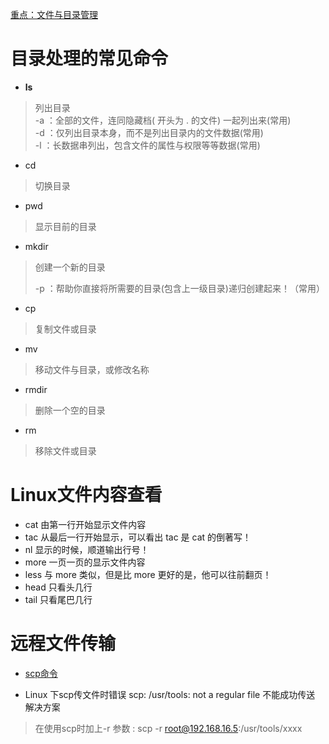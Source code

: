 [重点：文件与目录管理](http://www.runoob.com/linux/linux-file-content-manage.html)

# 目录处理的常见命令

- **ls**
> 列出目录  
> -a ：全部的文件，连同隐藏档( 开头为 . 的文件) 一起列出来(常用)  
> -d ：仅列出目录本身，而不是列出目录内的文件数据(常用)  
> -l ：长数据串列出，包含文件的属性与权限等等数据(常用)  




- cd
> 切换目录  
- pwd
> 显示目前的目录  
- mkdir
> 创建一个新的目录  
>
> -p ：帮助你直接将所需要的目录(包含上一级目录)递归创建起来！（常用）


- cp
> 复制文件或目录  
- mv
> 移动文件与目录，或修改名称



- rmdir
>   删除一个空的目录  
- rm
> 移除文件或目录  



# Linux文件内容查看

- cat  由第一行开始显示文件内容
- tac  从最后一行开始显示，可以看出 tac 是 cat 的倒著写！
- nl   显示的时候，顺道输出行号！
- more 一页一页的显示文件内容
- less 与 more 类似，但是比 more 更好的是，他可以往前翻页！
- head 只看头几行
- tail 只看尾巴几行



# 远程文件传输

- [scp命令](http://blog.csdn.net/liangxanhai/article/details/8069781)

- Linux 下scp传文件时错误 scp: /usr/tools: not a regular file 不能成功传送 解决方案
> 在使用scp时加上-r 参数 : scp -r root@192.168.16.5:/usr/tools/xxxx


